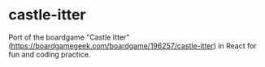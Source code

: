 # castle-itter

Port of the boardgame "Castle Itter" (https://boardgamegeek.com/boardgame/196257/castle-itter) in React for fun and coding practice.
